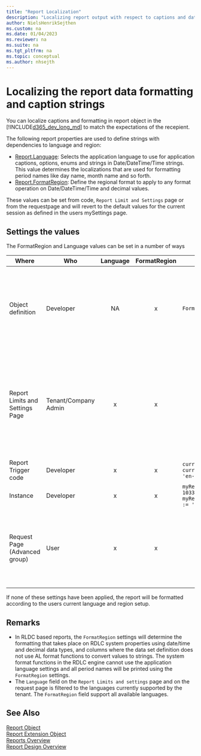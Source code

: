 ```yaml
---
title: "Report Localization"
description: "Localizing report output with respect to captions and data format"
author: NielsHenrikSejthen
ms.custom: na
ms.date: 01/04/2023
ms.reviewer: na
ms.suite: na
ms.tgt_pltfrm: na
ms.topic: conceptual
ms.author: nhsejth
---
```


# Localizing the report data formatting and caption strings

You can localize captions and formatting in report object in the [!INCLUDE[d365_dev_long_md](includes/d365_dev_long_md.md)] to match the expectations of the recepient.

The following report properties are used to define strings with dependencies to language and region:

- [Report.Language](./methods-auto/report/reportinstance-language-method.md): Selects the application language to use for application captions, options, enums and strings in Date/DateTime/Time strings. This value determines the localizations that are used for formatting period names like day name, month name and so forth.
- [Report.FormatRegion](./methods-auto/report/reportinstance-formatregion-method.md): Define the regional format to apply to any format operation on Date/DateTime/Time and decimal values.

These values can be set from code, `Report Limit and Settings` page or from the requestpage and will revert to the default values for the current session as defined in the users mySettings page.

## Settings the values

The FormatRegion and Language values can be set in a number of ways

| Where | Who | Language | FormatRegion | Sample | Notes |
|---|---|:---:|:---:|---|---|
| Object definition | Developer | NA | x |  `FormatRegion = 'en-US';` | Used as default format region for this report in stead for the users standard regional setup. |
| Report Limits and Settings Page | Tenant/Company Admin | x | x|| Provides tenant and company default values that will override defaults set by user setup or object definition. |
| Report Trigger code | Developer| x | x| `currReport.Language := 1033;` <br> `currReport.FormatRegion := 'en-US';` |
| Instance | Developer | x | x | `myReportInstance.Language := 1033;` <br> `myReportInstance.FormatRegion := 'en-US'` |
| Request Page (Advanced group) | User | x | x|| Values will override settings from `Report Limits and Setting` page and instance | 

If none of these settings have been applied, the report will be formatted according to the users current language and region setup.

## Remarks

- In RLDC based reports, the `FormatRegion` settings will determine the formatting that takes place on RDLC system properties using date/time and decimal data types, and columns where the data set definition does not use AL format functions to convert values to strings. The system format functions in the RDLC engine cannot use the application language settings and all period names will be printed using the `FormatRegion` settings.
- The `Language` field on the `Report Limits and settings` page and on the request page is filtered to the languages currently supported by the tenant. The `FormatRegion` field support all available languages.

## See Also

[Report Object](devenv-report-object.md)  
[Report Extension Object](devenv-report-ext-object.md)  
[Reports Overview](devenv-reports.md)  
[Report Design Overview](devenv-report-design-overview.md)  
[](dotnet/api/system.globalization.cultureinfo.name)

